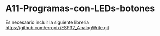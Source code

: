 # A11-Programas-con-LEDs-botones
Es necesaario incluir la siguiente libreria https://github.com/erropix/ESP32_AnalogWrite.git
